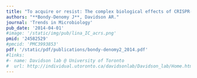 ```yaml
---
title: "To acquire or resist: The complex biological effects of CRISPR-Cas systems"
authors: "**Bondy-Denomy J**, Davidson AR."
journal: 'Trends in Microbiology'
pub_date: '2014-04-01'
#image: '/static/img/pub/lina_IC_acrs.png'
pmid: '24582529'
#pmcid: 'PMC3993853'
pdf: '/static/pdf/publications/bondy-denomy2_2014.pdf'
#links:
#- name: Davidson lab @ University of Toronto
#  url: http://individual.utoronto.ca/davidsonlab/Davidson_lab/Home.html
---
```

